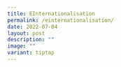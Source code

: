 ```yaml
---
title: EInternationalisation
permalink: /einternationalisation/
date: 2022-07-04
layout: post
description: ""
image: ""
variant: tiptap
---
```

